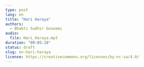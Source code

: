 ```yaml
---
type: post
lang: en
title: "Hari Haraya"
authors:
  - Bhakti Sudhir Goswami
audio:
  file: Hari_Haraya.mp3
duration: "00:05:18"
status: draft
slug: en-hari-haraya
license: https://creativecommons.org/licenses/by-nc-sa/4.0/
---
```


